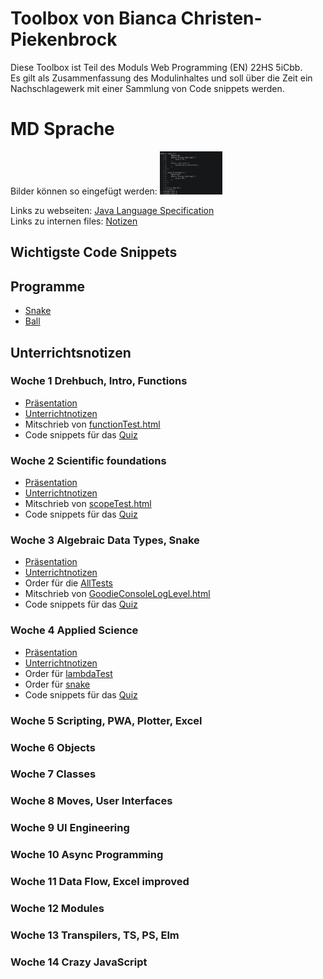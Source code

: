 # Toolbox von Bianca Christen-Piekenbrock

Diese Toolbox ist Teil des Moduls Web Programming (EN) 22HS 5iCbb.<br>
Es gilt als Zusammenfassung des Modulinhaltes und soll über die Zeit ein Nachschlagewerk mit einer
Sammlung von Code snippets werden.

# MD Sprache

Bilder können so eingefügt werden: <img src='images/experiment.png' width='100px'  alt="experiment"/><br>

Links zu
webseiten: [Java Language Specification](https://docs.oracle.com/javase/specs/jls/se8/html/jls-15.html#d5e23464)<br>
Links zu internen files: [Notizen](woche1/Unterrichtsnotizen.md)<br>

## Wichtigste Code Snippets

## Programme

- [Snake](woche1/snake)
- [Ball](woche2/ball)

## Unterrichtsnotizen

### Woche 1 Drehbuch, Intro, Functions

- [Präsentation](praesentationen/WebProgramming_1_Drehbuch_und_Intro.pdf)
- [Unterrichtnotizen](woche1/Unterrichtsnotizen.md)
- Mitschrieb von [functionTest.html](woche1/functionTest.html)
- Code snippets für das [Quiz](woche1/quizCode.html)

### Woche 2 Scientific foundations

- [Präsentation](praesentationen/WebProgramming_2_Lambda.pdf)
- [Unterrichtnotizen](woche2/Unterrichtsnotizen.md)
- Mitschrieb von [scopeTest.html](woche2/scopeTest.html)
- Code snippets für das [Quiz](woche2/quizCode.html)

### Woche 3 Algebraic Data Types, Snake

- [Präsentation](praesentationen/WebProgramming_3_Snake_ADT.pdf)
- [Unterrichtnotizen](woche3/Unterrichtsnotizen.md)
- Order für die [AllTests](woche3/AllTests)
- Mitschrieb von [GoodieConsoleLogLevel.html](woche3/GoodieConsoleLogLevel.html)
- Code snippets für das [Quiz](woche3/quizCode.html)

### Woche 4 Applied Science

- [Präsentation](praesentationen/WebProgramming_4_MapFilterReduce.pdf)
- [Unterrichtnotizen](woche4/Unterrichtsnotizen.md)
- Order für [lambdaTest](woche4/lambda)
- Order für [snake](woche4/snake)
- Code snippets für das [Quiz](woche4/quizCode.html)

### Woche 5 Scripting, PWA, Plotter, Excel

### Woche 6 Objects

### Woche 7 Classes

### Woche 8 Moves, User Interfaces

### Woche 9 UI Engineering

### Woche 10 Async Programming

### Woche 11 Data Flow, Excel improved

### Woche 12 Modules

### Woche 13 Transpilers, TS, PS, Elm

### Woche 14 Crazy JavaScript
